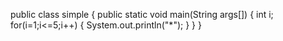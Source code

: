 public class simple
{
    public static void main(String args[])
    {
        int i;
        for(i=1;i<=5;i++)
        {
            System.out.println("*");
        }
        }
    }
